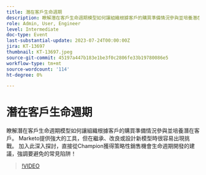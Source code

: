 ```yaml
---
title: 潛在客戶生命週期
description: 瞭解潛在客戶生命週期模型如何讓組織根據客戶的購買準備情況參與並培養潛在客戶。 Marketo提供強大的工具，但在繼承、改良或設計新模型時很容易出現挑戰。 加入此深入探討，直接從Champion獲得策略性銷售機會生命週期開發的建議，強調要避免的常見陷阱！
role: Admin, User, Engineer
level: Intermediate
doc-type: Event
last-substantial-update: 2023-07-24T00:00:00Z
jira: KT-13697
thumbnail: KT-13697.jpeg
source-git-commit: 45197a447b183e1be3f0c2806fe33b19780086e5
workflow-type: tm+mt
source-wordcount: '114'
ht-degree: 0%

---
```



# 潛在客戶生命週期

瞭解潛在客戶生命週期模型如何讓組織根據客戶的購買準備情況參與並培養潛在客戶。 Marketo提供強大的工具，但在繼承、改良或設計新模型時很容易出現挑戰。 加入此深入探討，直接從Champion獲得策略性銷售機會生命週期開發的建議，強調要避免的常見陷阱！

>[!VIDEO](https://video.tv.adobe.com/v/3421711/?learn=on)
